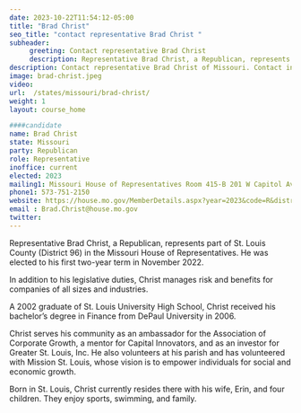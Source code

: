 ```yaml
---
date: 2023-10-22T11:54:12-05:00
title: "Brad Christ"
seo_title: "contact representative Brad Christ "
subheader:
     greeting: Contact representative Brad Christ
     description: Representative Brad Christ, a Republican, represents part of St. Louis County (District 96) in the Missouri House of Representatives. He was elected to his first two-year term in November 2022.
description: Contact representative Brad Christ of Missouri. Contact information for Brad Christ includes email address, phone number, and mailing address.
image: brad-christ.jpeg
video:
url:  /states/missouri/brad-christ/
weight: 1
layout: course_home

####candidate
name: Brad Christ
state: Missouri
party: Republican
role: Representative
inoffice: current
elected: 2023
mailing1: Missouri House of Representatives Room 415-B 201 W Capitol Ave Jefferson City, MO 65101
phone1: 573-751-2150
website: https://house.mo.gov/MemberDetails.aspx?year=2023&code=R&district=096/
email : Brad.Christ@house.mo.gov
twitter:
---
```


Representative Brad Christ, a Republican, represents part of St. Louis County (District 96) in the Missouri House of Representatives. He was elected to his first two-year term in November 2022.

In addition to his legislative duties, Christ manages risk and benefits for companies of all sizes and industries.

A 2002 graduate of St. Louis University High School, Christ received his bachelor’s degree in Finance from DePaul University in 2006.

Christ serves his community as an ambassador for the Association of Corporate Growth, a mentor for Capital Innovators, and as an investor for Greater St. Louis, Inc. He also volunteers at his parish and has volunteered with Mission St. Louis, whose vision is to empower individuals for social and economic growth.

Born in St. Louis, Christ currently resides there with his wife, Erin, and four children. They enjoy sports, swimming, and family.
